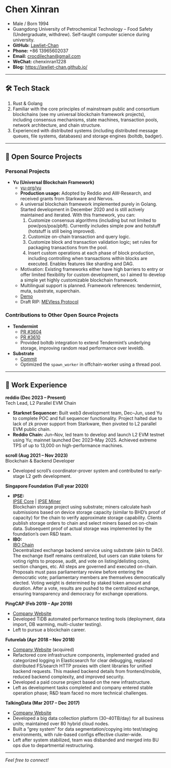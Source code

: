 # Chen Xinran

- Male / Born 1994
- Guangdong University of Petrochemical Technology – Food Safety (Undergraduate, withdrew). Self-taught computer science during university.
- **GitHub:** [Lawliet-Chan](https://github.com/Lawliet-Chan)
- **Phone:** +86 13965602037
- **Email:** crocdilechan@gmail.com
- **WeChat:** chenxinran1228
- **Blog:** https://lawliet-chan.github.io/

---

## 🛠️ Tech Stack

1. Rust & Golang
2. Familiar with the core principles of mainstream public and consortium blockchains (see my universal blockchain framework projects), including consensus mechanisms, state machines, transaction pools, network architecture, and chain structure.
3. Experienced with distributed systems (including distributed message queues, file systems, databases) and storage engines (boltdb, badger).

---

## 🚀 Open Source Projects

### Personal Projects

- **Yu (Universal Blockchain Framework)**
  - [yu-org/yu](https://github.com/yu-org/yu)
  - **Production usage:** Adopted by Reddio and AW-Research, and received grants from Starkware and Nervos.
  - A universal blockchain framework implemented purely in Golang. Started development in December 2020 and is still actively maintained and iterated. With this framework, you can:
    1. Customize consensus algorithms (including but not limited to pow/pos/poa/pbft). Currently includes simple pow and hotstuff (hotstuff is still being improved).
    2. Customize on-chain transaction and query logic.
    3. Customize block and transaction validation logic; set rules for packaging transactions from the pool.
    4. Insert custom operations at each phase of block production, including controlling when transactions within blocks are executed. Enables features like sharding and DAG.
  - Motivation: Existing frameworks either have high barriers to entry or offer limited flexibility for custom development, so I aimed to develop a simple yet highly customizable blockchain framework.
  - Multilingual support is planned. Framework references: tendermint, muta, substrate, xuperchain.
  - [Demo](https://lawliet-chan.github.io/yu.github.io/zh/5.5%E5%BB%BA%E7%AB%8B%E5%8C%BA%E5%9D%97%E9%93%BE%E7%BD%91%E7%BB%9C.html)
  - Draft RIP: [MEVless Protocol](https://ethereum-magicians.org/t/rip-8031-mevless-protocol-the-way-to-anti-mev/25615)

### Contributions to Other Open Source Projects

- **Tendermint**
  - [PR #3604](https://github.com/tendermint/tendermint/pull/3604)
  - [PR #3610](https://github.com/tendermint/tendermint/pull/3610)
  - Provided boltdb integration to extend Tendermint’s underlying storage, improving random read performance over leveldb.
- **Substrate**
  - [Commit](https://github.com/paritytech/substrate/commit/b7627c4cf8e109dfc80095c5c58f4cf082b56e4d)
  - Optimized the `spawn_worker` in offchain-worker using a thread pool.

---

## 💼 Work Experience

**reddio (Dec 2023 – Present)**  
Tech Lead, L2 Parallel EVM Chain
- **Starknet Sequencer:** Built web3 development team, Dec–Jun, used Yu to complete POC and full sequencer functionality. Project halted due to lack of zk prover support from Starkware, then pivoted to L2 parallel EVM public chain.
- **Reddio Chain:** Jun–Nov, led team to develop and launch L2 EVM testnet using Yu; mainnet launched Dec 2023–May 2025. Achieved extreme TPS of up to 13,000 on high-performance machines.

**scroll (Aug 2021 – Nov 2023)**  
Blockchain & Backend Developer  
- Developed scroll’s coordinator-prover system and contributed to early-stage L2 geth development.

**Singapore Foundation (Full year 2020)**  
- **IPSE:**  
  [IPSE Core](https://github.com/Lawliet-Chan/ipse-core) | [IPSE Miner](https://github.com/Lawliet-Chan/ipse-miner)  
  Blockchain storage project using substrate; miners calculate hash submissions based on device storage capacity (similar to BHD’s proof of capacity) for the chain to verify approximate storage capability. Clients publish storage orders to chain and select miners based on on-chain data. Subsequent proof of actual storage was implemented by the foundation’s own R&D team.
- **IBO:**  
  [IBO Chain](https://github.com/Lawliet-Chan/ibo-chain)  
  Decentralized exchange backend service using substrate (akin to DAO). The exchange itself remains centralized, but users can stake tokens for voting rights to propose, audit, and vote on listing/delisting coins, section changes, etc. All steps are governed and executed on-chain. Proposals must pass parliamentary review before entering the democratic vote; parliamentary members are themselves democratically elected. Voting weight is determined by staked token amount and duration. After a vote, results are pushed to the centralized exchange, ensuring transparency and democracy for exchange operations.

**PingCAP (Feb 2019 – Apr 2019)**  
- [Company Website](https://pingcap.com/)  
- Developed TiDB automated performance testing tools (deployment, data import, DB warming, multi-cluster testing).
- Left to pursue a blockchain career.

**Futurelab (Apr 2018 – Nov 2018)**  
- [Company Website](https://www.futurelab.tv/#/) (acquired)
- Refactored core infrastructure components, implemented graded and categorized logging in Elasticsearch for clear debugging, replaced distributed FS/search HTTP proxies with client libraries for unified backend requests. This masked backend details from frontend/mobile, reduced backend complexity, and improved security.
- Developed a paid course project based on the new infrastructure.
- Left as development tasks completed and company entered stable operation phase; R&D team faced no more technical challenges.

**TalkingData (Mar 2017 – Dec 2017)**  
- [Company Website](http://www.talkingdata.com/)
- Developed a big data collection platform (30–40TB/day) for all business units; maintained over 80 hybrid cloud nodes.
- Built a “grey system” for data segmentation/copying into test/staging environments, with rule-based configs effective cluster-wide.
- Left after system stabilized, team was disbanded and merged into BU ops due to departmental restructuring.

---

*Feel free to connect!*
